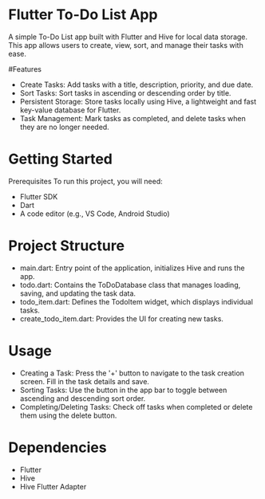 # Flutter To-Do List App
A simple To-Do List app built with Flutter and Hive for local data storage. This app allows users to create, view, sort, and manage their tasks with ease.

#Features
- Create Tasks: Add tasks with a title, description, priority, and due date.
- Sort Tasks: Sort tasks in ascending or descending order by title.
- Persistent Storage: Store tasks locally using Hive, a lightweight and fast key-value database for Flutter.
- Task Management: Mark tasks as completed, and delete tasks when they are no longer needed.
# Getting Started
Prerequisites
To run this project, you will need:

- Flutter SDK
- Dart
- A code editor (e.g., VS Code, Android Studio)

# Project Structure
- main.dart: Entry point of the application, initializes Hive and runs the app.
- todo.dart: Contains the ToDoDatabase class that manages loading, saving, and updating the task data.
- todo_item.dart: Defines the TodoItem widget, which displays individual tasks.
- create_todo_item.dart: Provides the UI for creating new tasks.

# Usage
- Creating a Task: Press the '+' button to navigate to the task creation screen. Fill in the task details and save.
- Sorting Tasks: Use the button in the app bar to toggle between ascending and descending sort order.
- Completing/Deleting Tasks: Check off tasks when completed or delete them using the delete button.

# Dependencies
- Flutter
- Hive
- Hive Flutter Adapter
